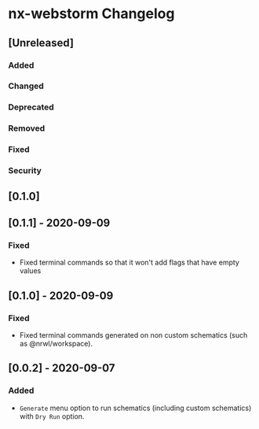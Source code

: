 <!-- Keep a Changelog guide -> https://keepachangelog.com -->

# nx-webstorm Changelog

## [Unreleased]
### Added

### Changed

### Deprecated

### Removed

### Fixed

### Security
## [0.1.0]

## [0.1.1] - 2020-09-09
### Fixed
- Fixed terminal commands so that it won't add flags that have empty values

## [0.1.0] - 2020-09-09
### Fixed
- Fixed terminal commands generated on non custom schematics (such as @nrwl/workspace).


## [0.0.2] - 2020-09-07
### Added
- `Generate` menu option to run schematics (including custom schematics) with `Dry Run` option.

